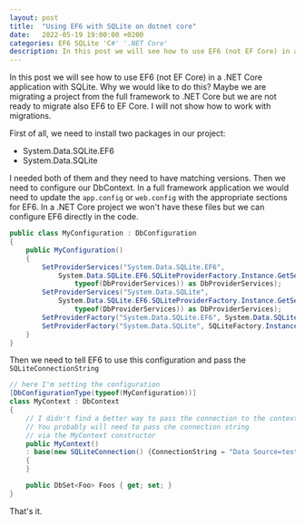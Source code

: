 ```yaml
---
layout: post
title:  "Using EF6 with SQLite on dotnet core"
date:   2022-05-19 19:00:00 +0200
categories: EF6 SQLite 'C#' '.NET Core'
description: In this post we will see how to use EF6 (not EF Core) in a .NET Core application with SQLite
---
```


In this post we will see how to use EF6 (not EF Core) in a .NET Core application with SQLite. Why we would like to do this? Maybe we are migrating a project from the full framework to .NET Core but we are not ready to migrate also EF6 to EF Core. I will not show how to work with migrations.

First of all, we need to install two packages in our project:
- System.Data.SQLite.EF6
- System.Data.SQLite

I needed both of them and they need to have matching versions. Then we need to configure our DbContext. In a full framework application we would need to update the `app.config` or `web.config` with the appropriate sections for EF6. In a .NET Core project we won't have these files but we can configure EF6 directly in the code.

```csharp
public class MyConfiguration : DbConfiguration
{
    public MyConfiguration()
    {
        SetProviderServices("System.Data.SQLite.EF6",
            System.Data.SQLite.EF6.SQLiteProviderFactory.Instance.GetService(
                typeof(DbProviderServices)) as DbProviderServices);
        SetProviderServices("System.Data.SQLite",
            System.Data.SQLite.EF6.SQLiteProviderFactory.Instance.GetService(
                typeof(DbProviderServices)) as DbProviderServices);
        SetProviderFactory("System.Data.SQLite.EF6", System.Data.SQLite.EF6.SQLiteProviderFactory.Instance);
        SetProviderFactory("System.Data.SQLite", SQLiteFactory.Instance);
    }
}
```

Then we need to tell EF6 to use this configuration and pass the `SQLiteConnectionString`

```csharp
// here I'm setting the configuration
[DbConfigurationType(typeof(MyConfiguration))]
class MyContext : DbContext
{
    // I didn't find a better way to pass the connection to the context. 
    // You probably will need to pass che connection string 
    // via the MyContext constructor
    public MyContext() 
    : base(new SQLiteConnection() {ConnectionString = "Data Source=test.db"}, true)
    {
    }

    public DbSet<Foo> Foos { get; set; }
}
```

That's it. 
